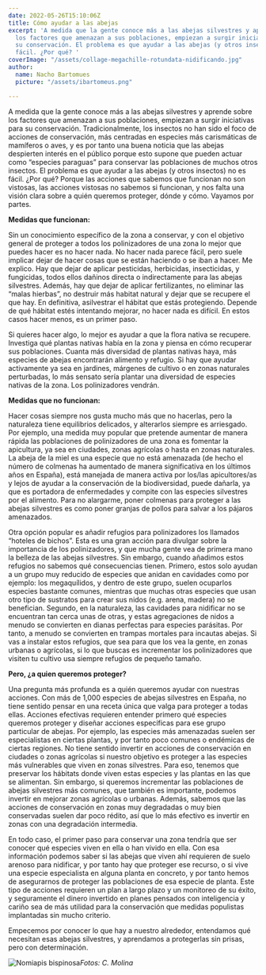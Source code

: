 ```yaml
---
date: 2022-05-26T15:10:06Z
title: Cómo ayudar a las abejas
excerpt: 'A medida que la gente conoce más a las abejas silvestres y aprende sobre
  los factores que amenazan a sus poblaciones, empiezan a surgir iniciativas para
  su conservación. El problema es que ayudar a las abejas (y otros insectos) no es
  fácil. ¿Por qué? '
coverImage: "/assets/collage-megachille-rotundata-nidificando.jpg"
author:
  name: Nacho Bartomues
  picture: "/assets/ibartomeus.png"

---
```

A medida que la gente conoce más a las abejas silvestres y aprende sobre los factores que amenazan a sus poblaciones, empiezan a surgir iniciativas para su conservación. Tradicionalmente, los insectos no han sido el foco de acciones de conservación, más centradas en especies más carismáticas de mamíferos o aves, y es por tanto una buena noticia que las abejas despierten interés en el público porque esto supone que pueden actuar como “especies paraguas” para conservar las poblaciones de muchos otros insectos. El problema es que ayudar a las abejas (y otros insectos) no es fácil. ¿Por qué? Porque las acciones que sabemos que funcionan no son vistosas, las acciones vistosas no sabemos si funcionan, y nos falta una visión clara sobre a quién queremos proteger, dónde y cómo. Vayamos por partes.

**Medidas que funcionan:**

Sin un conocimiento específico de la zona a conservar, y con el objetivo general de proteger a todos los polinizadores de una zona lo mejor que puedes hacer es no hacer nada. No hacer nada parece fácil, pero suele implicar dejar de hacer cosas que se están haciendo o se iban a hacer. Me explico. Hay que dejar de aplicar pesticidas, herbicidas, insecticidas, y fungicidas, todos ellos dañinos directa o indirectamente para las abejas silvestres. Además, hay que dejar de aplicar fertilizantes, no eliminar las “malas hierbas”, no destruir más habitat natural y dejar que se recupere el que hay. En definitiva, asilvestrar el hábitat que estás protegiendo. Depende de qué hábitat estés intentando mejorar, no hacer nada es difícil. En estos casos hacer menos, es un primer paso.

Si quieres hacer algo, lo mejor es ayudar a que la flora nativa se recupere. Investiga qué plantas nativas había en la zona y piensa en cómo recuperar sus poblaciones. Cuanta más diversidad de plantas nativas haya, más especies de abejas encontrarán alimento y refugio. Si hay que ayudar activamente ya sea en jardines, márgenes de cultivo o en zonas naturales perturbadas, lo más sensato sería plantar una diversidad de especies nativas de la zona. Los polinizadores vendrán.

**Medidas que no funcionan:**

Hacer cosas siempre nos gusta mucho más que no hacerlas, pero la naturaleza tiene equilibrios delicados, y alterarlos siempre es arriesgado. Por ejemplo, una medida muy popular que pretende aumentar de manera rápida las poblaciones de polinizadores de una zona es fomentar la apicultura, ya sea en ciudades, zonas agrícolas o hasta en zonas naturales. La abeja de la miel es una especie que no está amenazada (de hecho el número de colmenas ha aumentado de manera significativa en los últimos años en España), está manejada de manera activa por los/las apicultores/as y lejos de ayudar a la conservación de la biodiversidad, puede dañarla, ya que es portadora de enfermedades y compite con las especies silvestres por el alimento. Para no alargarme, poner colmenas para proteger a las abejas silvestres es como poner granjas de pollos para salvar a los pájaros amenazados.

Otra opción popular es añadir refugios para polinizadores los llamados “hoteles de bichos”. Esta es una gran acción para divulgar sobre la importancia de los polinizadores, y que mucha gente vea de primera mano la belleza de las abejas silvestres. Sin embargo, cuando añadimos estos refugios no sabemos qué consecuencias tienen. Primero, estos solo ayudan a un grupo muy reducido de especies que anidan en cavidades como por ejemplo: los megaquílidos, y dentro de este grupo, suelen ocuparlos especies bastante comunes, mientras que muchas otras especies que usan otro tipo de sustratos para crear sus nidos (e.g. arena, madera) no se benefician. Segundo, en la naturaleza, las cavidades para nidificar no se encuentran tan cerca unas de otras, y estas agregaciones de nidos a menudo se convierten en dianas perfectas para especies parásitas. Por tanto, a menudo se convierten en trampas mortales para incautas abejas. Si vas a instalar estos refugios, que sea para que los vea la gente, en zonas urbanas o agrícolas, si lo que buscas es incrementar los polinizadores que visiten tu cultivo usa siempre refugios de pequeño tamaño.

**Pero, ¿a quien queremos proteger?**

Una pregunta más profunda es a quién queremos ayudar con nuestras acciones. Con más de 1,000 especies de abejas silvestres en España, no tiene sentido pensar en una receta única que valga para proteger a todas ellas. Acciones efectivas requieren entender primero qué especies queremos proteger y diseñar acciones específicas para ese grupo particular de abejas. Por ejemplo, las especies más amenazadas suelen ser especialistas en ciertas plantas, y por tanto poco comunes o endémicas de ciertas regiones. No tiene sentido invertir en acciones de conservación en ciudades o zonas agrícolas si nuestro objetivo es proteger a las especies más vulnerables que viven en zonas silvestres. Para eso, tenemos que preservar los hábitats donde viven estas especies y las plantas en las que se alimentan. Sin embargo, si queremos incrementar las poblaciones de abejas silvestres más comunes, que también es importante, podemos invertir en mejorar zonas agrícolas o urbanas. Además, sabemos que las acciones de conservación en zonas muy degradadas o muy bien conservadas suelen dar poco rédito, así que lo más efectivo es invertir en zonas con una degradación intermedia.

En todo caso, el primer paso para conservar una zona tendría que ser conocer qué especies viven en ella o han vivido en ella. Con esa información podemos saber si las abejas que viven ahí requieren de suelo arenoso para nidificar, y por tanto hay que proteger ese recurso, o si vive una especie especialista en alguna planta en concreto, y por tanto hemos de asegurarnos de proteger las poblaciones de esa especie de planta. Este tipo de acciones requieren un plan a largo plazo y un monitoreo de su éxito, y seguramente el dinero invertido en planes pensados con inteligencia y cariño sea de más utilidad para la conservación que medidas populistas implantadas sin mucho criterio.

Empecemos por conocer lo que hay a nuestro alrededor, entendamos qué necesitan esas abejas silvestres, y aprendamos a protegerlas sin prisas, pero con determinación.

![Nomiapis bispinosa](/assets/nomiapis-bispinosa-en-nido.jpg "Nido de Nomiapis bispinosa")_Fotos: C. Molina_